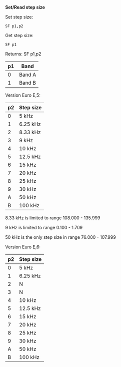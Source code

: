 __Set/Read step size__

Set step size:

	SF p1,p2

Get step size:

	SF p1

Returns: SF p1,p2

| p1  | Band |
| --- | --- |
| 0 | Band A |
| 1 | Band B |


Version Euro E,5:

| p2  | Step size |
| --- | --- |
| 0 | 5 kHz    |
| 1 | 6.25 kHz |
| 2 | 8.33 kHz |
| 3 | 9 kHz    |
| 4 | 10 kHz   |
| 5 | 12.5 kHz |
| 6 | 15 kHz   |
| 7 | 20 kHz   |
| 8 | 25 kHz   |
| 9 | 30 kHz   |
| A | 50 kHz   |
| B | 100 kHz  |

8.33 kHz is limited to range 108.000 - 135.999

9 kHz is limited to range 0.100 - 1.709

50 kHz is the only step size in range 76.000 - 107.999


Version Euro E,6:

| p2  | Step size |
| --- | --- |
| 0 | 5 kHz    |
| 1 | 6.25 kHz |
| 2 | N        |
| 3 | N        |
| 4 | 10 kHz   |
| 5 | 12.5 kHz |
| 6 | 15 kHz   |
| 7 | 20 kHz   |
| 8 | 25 kHz   |
| 9 | 30 kHz   |
| A | 50 kHz   |
| B | 100 kHz  |
